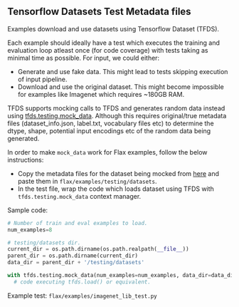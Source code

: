 ## Tensorflow Datasets Test Metadata files

Examples download and use datasets using Tensorflow Dataset (TFDS). 

Each example should ideally have a test which executes the training and evaluation loop atleast once (for code coverage) with tests taking as minimal time as possible. 
For input, we could either:
- Generate and use fake data. This might lead to tests skipping execution of input pipeline.
- Download and use the original dataset. This might become impossible for examples like Imagenet which requires ~180GB RAM.

TFDS supports mocking calls to TFDS and generates random data instead using [tfds.testing.mock_data](https://www.tensorflow.org/datasets/api_docs/python/tfds/testing/mock_data).
Although this requires original/true metadata files (dataset_info.json, label.txt, vocabulary files etc) to determine the dtype, shape, potential input encodings etc of the 
random data being generated.

In order to make `mock_data` work for Flax examples, follow the below instructions:
- Copy the metadata files for the dataset being mocked from [here](https://github.com/tensorflow/datasets/tree/master/tensorflow_datasets/testing/metadata) and paste them in `flax/examples/testing/datasets`.
- In the test file, wrap the code which loads dataset using TFDS with `tfds.testing.mock_data` context manager.

Sample code:
```python
# Number of train and eval examples to load.
num_examples=8 

# testing/datasets dir.
current_dir = os.path.dirname(os.path.realpath(__file__))
parent_dir = os.path.dirname(current_dir)
data_dir = parent_dir + '/testing/datasets'

with tfds.testing.mock_data(num_examples=num_examples, data_dir=data_dir):
  # code executing tfds.load() or equivalent.
```

Example test: `flax/examples/imagenet_lib_test.py` 